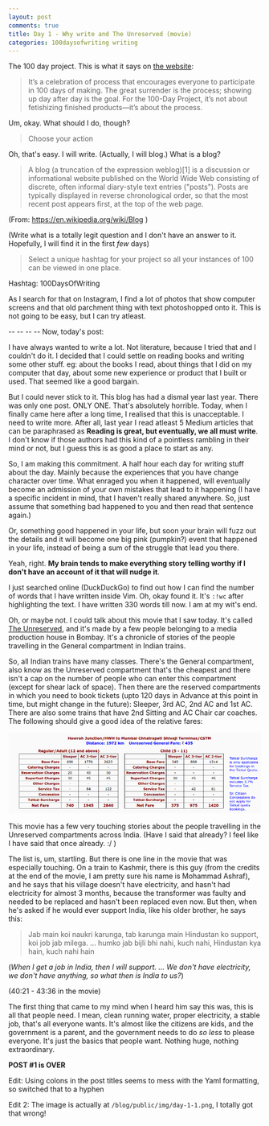 ```yaml
---
layout: post
comments: true
title: Day 1 - Why write and The Unreserved (movie)
categories: 100daysofwriting writing
---
```


The 100 day project. This is what it says on [the
website](https://thegreatdiscontent.com/100days):

> It’s a celebration of process that encourages everyone to participate in 100
> days of making. The great surrender is the process; showing up day after day is
> the goal. For the 100-Day Project, it’s not about fetishizing finished
> products—it’s about the process.

Um, okay. What should I do, though?

> Choose your action

Oh, that's easy. I will write. (Actually, I will blog.) What is a blog?

> A blog (a truncation of the expression weblog)[1] is a discussion or
> informational website published on the World Wide Web consisting of discrete,
> often informal diary-style text entries ("posts"). Posts are typically displayed
> in reverse chronological order, so that the most recent post appears first, at
> the top of the web page.

(From: https://en.wikipedia.org/wiki/Blog )

(Write what is a totally legit question and I don't have an answer to it.
Hopefully, I will find it in the first _few_ days)

> Select a unique hashtag for your project so all your instances of 100 can be
> viewed in one place. 

Hashtag: 100DaysOfWriting

As I search for that on Instagram, I find a lot of photos that show computer
screens and that old parchment thing with text photoshopped onto it. This is not
going to be easy, but I can try atleast.

-- -- -- -- Now, today's post:

I have always wanted to write a lot. Not literature, because I tried that and I
couldn't do it. I decided that I could settle on reading books and writing some
other stuff. eg: about the books I read, about things that I did on my computer
that day, about some new experience or product that I built or used. That seemed
like a good bargain.

But I could never stick to it. This blog has had a dismal year last year. There
was only one post. ONLY ONE. That's absolutely horrible. Today, when I finally
came here after a long time, I realised that this is unacceptable. I need to
write more. After all, last year I read atleast 5 Medium articles that can be
paraphrased as **Reading is great, but eventually, we all must write**. I don't
know if those authors had this kind of a pointless rambling in their mind or
not, but I guess this is as good a place to start as any.

So, I am making this commitment. A half hour each day for writing stuff about
the day. Mainly because the experiences that you have change character over
time. What enraged you when it happened, will eventually become an admission of
your own mistakes that lead to it happening (I have a specific incident in mind,
that I haven't really shared anywhere. So, just assume that something bad
happened to you and then read that sentence again.)

Or, something good happened in your life, but soon your brain will fuzz out the
details and it will become one big pink (pumpkin?) event that happened in your
life, instead of being a sum of the struggle that lead you there.

Yeah, right. **My brain tends to make everything story telling worthy if I don't
have an account of it that will nudge it**.

I just searched online (DuckDuckGo) to find out how I can find the number of
words that I have written inside Vim. Oh, okay found it. It's `:!wc` after
highlighting the text. I have written 330 words till now. I am at my wit's end.

Oh, or maybe not. I could talk about this movie that I saw today. It's called
[The Unreserved](https://www.youtube.com/watch?v=fWvoCicq9eo), and it's made by
a few people belonging to a media production house in Bombay. It's a chronicle
of stories of the people travelling in the General compartment in Indian trains.

So, all Indian trains have many classes. There's the General compartment, also
know as the Unreserved compartment that's the cheapest and there isn't a cap on
the number of people who can enter this compartment (except for shear lack of
space). Then there are the reserved compartments in which you need to book
tickets (upto 120 days in Advance at this point in time, but might change in the
future): Sleeper, 3rd AC, 2nd AC and 1st AC. There are also some trains that
have 2nd Sitting and AC Chair car coaches. The following should give a good idea
of the relative fares:

[![img](/public/img/day-1-1.png)](http://indiarailinfo.com/train/farechart/ticket-fares-gitanjali-express-12860/518/1/1620)

This movie has a few very touching stories about the people travelling in the
Unreserved compartments across India. (Have I said that already? I feel like I
have said that once already. :/ )

The list is, um, startling. But there is one line in the movie that was
especially touching. On a train to Kashmir, there is this guy (from the credits
at the end of the movie, I am pretty sure his name is Mohammad Ashraf), and he
says that his village doesn't have electricity, and hasn't had electricity for
almost 3 months, because the transformer was faulty and needed to be replaced
and hasn't been replaced even now. But then, when he's asked if he would ever
support India, like his older brother, he says this:

> Jab main koi naukri karunga, tab karunga main Hindustan ko support, koi job
> jab milega. ... humko jab bijli bhi nahi, kuch nahi, Hindustan kya hain, kuch
> nahi hain

(_When I get a job in India, then I will support. ... We don't have electricity,
we don't have anything, so what then is India to us?_)

(40:21 - 43:36 in the movie)

The first thing that came to my mind when I heard him say this was, this is all
that people need. I mean, clean running water, proper electricity, a stable job,
that's all everyone wants. It's almost like the citizens are kids, and the
government is a parent, and the government needs to do _so less_ to please
everyone. It's just the basics that people want. Nothing huge, nothing
extraordinary.

**POST #1 is OVER**

Edit: Using colons in the post titles seems to mess with the Yaml formatting, so
switched that to a hyphen

Edit 2: The image is actually at `/blog/public/img/day-1-1.png`, I totally got
that wrong!
